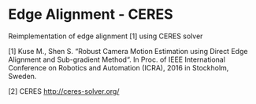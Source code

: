 # Edge Alignment - CERES

Reimplementation of edge alignment [1] using CERES solver

[1] Kuse M., Shen S. “Robust Camera Motion Estimation using Direct Edge Alignment and Sub-gradient Method“. In Proc. of IEEE International Conference on Robotics and Automation (ICRA), 2016 in Stockholm, Sweden.

[2] CERES http://ceres-solver.org/
